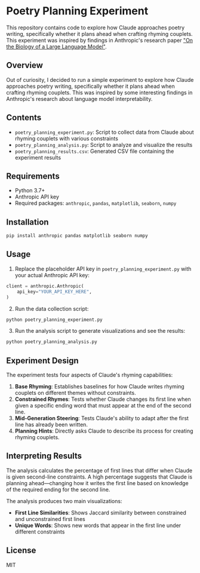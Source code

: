 # Poetry Planning Experiment

This repository contains code to explore how Claude approaches poetry writing, specifically whether it plans ahead when crafting rhyming couplets. This experiment was inspired by findings in Anthropic's research paper ["On the Biology of a Large Language Model"](https://transformer-circuits.pub/2025/attribution-graphs/biology.html).

## Overview

Out of curiosity, I decided to run a simple experiment to explore how Claude approaches poetry writing, specifically whether it plans ahead when crafting rhyming couplets. This was inspired by some interesting findings in Anthropic's research about language model interpretability.

## Contents

- `poetry_planning_experiment.py`: Script to collect data from Claude about rhyming couplets with various constraints
- `poetry_planning_analysis.py`: Script to analyze and visualize the results
- `poetry_planning_results.csv`: Generated CSV file containing the experiment results

## Requirements

- Python 3.7+
- Anthropic API key
- Required packages: `anthropic`, `pandas`, `matplotlib`, `seaborn`, `numpy`

## Installation

```bash
pip install anthropic pandas matplotlib seaborn numpy
```

## Usage

1. Replace the placeholder API key in `poetry_planning_experiment.py` with your actual Anthropic API key:

```python
client = anthropic.Anthropic(
    api_key="YOUR_API_KEY_HERE",
)
```

2. Run the data collection script:

```bash
python poetry_planning_experiment.py
```

3. Run the analysis script to generate visualizations and see the results:

```bash
python poetry_planning_analysis.py
```

## Experiment Design

The experiment tests four aspects of Claude's rhyming capabilities:

1. **Base Rhyming**: Establishes baselines for how Claude writes rhyming couplets on different themes without constraints.
2. **Constrained Rhymes**: Tests whether Claude changes its first line when given a specific ending word that must appear at the end of the second line.
3. **Mid-Generation Steering**: Tests Claude's ability to adapt after the first line has already been written.
4. **Planning Hints**: Directly asks Claude to describe its process for creating rhyming couplets.

## Interpreting Results

The analysis calculates the percentage of first lines that differ when Claude is given second-line constraints. A high percentage suggests that Claude is planning ahead—changing how it writes the first line based on knowledge of the required ending for the second line.

The analysis produces two main visualizations:
- **First Line Similarities**: Shows Jaccard similarity between constrained and unconstrained first lines
- **Unique Words**: Shows new words that appear in the first line under different constraints

## License

MIT
